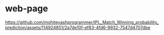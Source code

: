 # web-page
https://github.com/mohiteyashprogrammer/IPL_Match_Winning_probability_prediction/assets/114924851/2a7de10f-ef83-4fd6-9932-7547d4707dbe



